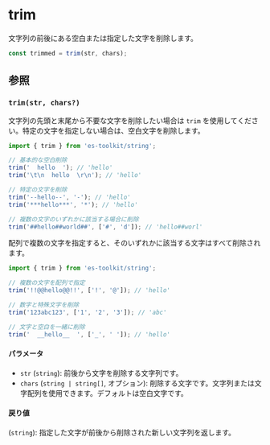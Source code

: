 # trim

文字列の前後にある空白または指定した文字を削除します。

```typescript
const trimmed = trim(str, chars);
```

## 参照

### `trim(str, chars?)`

文字列の先頭と末尾から不要な文字を削除したい場合は `trim` を使用してください。特定の文字を指定しない場合は、空白文字を削除します。

```typescript
import { trim } from 'es-toolkit/string';

// 基本的な空白削除
trim('  hello  '); // 'hello'
trim('\t\n  hello  \r\n'); // 'hello'

// 特定の文字を削除
trim('--hello--', '-'); // 'hello'
trim('***hello***', '*'); // 'hello'

// 複数の文字のいずれかに該当する場合に削除
trim('##hello##world##', ['#', 'd']); // 'hello##worl'
```

配列で複数の文字を指定すると、そのいずれかに該当する文字はすべて削除されます。

```typescript
import { trim } from 'es-toolkit/string';

// 複数の文字を配列で指定
trim('!!@@hello@@!!', ['!', '@']); // 'hello'

// 数字と特殊文字を削除
trim('123abc123', ['1', '2', '3']); // 'abc'

// 文字と空白を一緒に削除
trim('  __hello__  ', ['_', ' ']); // 'hello'
```

#### パラメータ

- `str` (`string`): 前後から文字を削除する文字列です。
- `chars` (`string | string[]`, オプション): 削除する文字です。文字列または文字配列を使用できます。デフォルトは空白文字です。

#### 戻り値

(`string`): 指定した文字が前後から削除された新しい文字列を返します。
